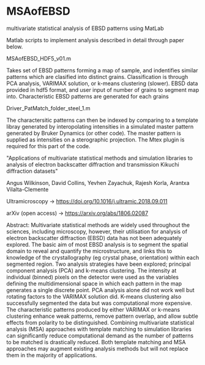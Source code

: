 # MSAofEBSD
multivariate statistical analysis of EBSD patterns using MatLab

Matlab scripts to implement analysis described in detail through paper below.

MSAofEBSD_HDF5_v01.m

Takes set of EBSD patterns forming a map of sample, and indentifies similar patterns which are clasified into distinct grains. Classification is through PCA analysis, VARIMAX solution, or k-means clustering (slower). EBSD data provided in hdf5 format, and user input of number of grains to segment map into. Characteristic EBSD patterns are generated for each grains

Driver_PatMatch_folder_steel_1.m

The charactersitic patterns can then be indexed by comparing to a template libray generated by interopolating intensities in a simulated master pattern generated by Bruker Dynamics (or other code). The master pattern is supplied as intensities on a sterographic projection. The Mtex plugin is required for this part of the code.

"Applications of multivariate statistical methods and simulation libraries to analysis of electron backscatter diffraction and transmission Kikuchi diffraction datasets"

Angus Wilkinson, David Collins, Yevhen Zayachuk, Rajesh Korla, Arantxa Vilalta-Clemente

Ultramicroscopy -> https://doi.org/10.1016/j.ultramic.2018.09.011

arXiv (open access) -> https://arxiv.org/abs/1806.02087

Abstract: Multivariate statistical methods are widely used throughout the sciences, including microscopy, however, their utilisation for analysis of electron backscatter diffraction (EBSD) data has not been adequately explored. The basic aim of most EBSD analysis is to segment the spatial domain to reveal and quantify the microstructure, and links this to knowledge of the crystallography (eg crystal phase, orientation) within each segmented region. Two analysis strategies have been explored; principal component analysis (PCA) and k-means clustering. The intensity at individual (binned) pixels on the detector were used as the variables defining the multidimensional space in which each pattern in the map generates a single discrete point. PCA analysis alone did not work well but rotating factors to the VARIMAX solution did. K-means clustering also successfully segmented the data but was computational more expensive. The characteristic patterns produced by either VARIMAX or k-means clustering enhance weak patterns, remove pattern overlap, and allow subtle effects from polarity to be distinguished. Combining multivariate statistical analysis (MSA) approaches with template matching to simulation libraries can significantly reduce computational demand as the number of patterns to be matched is drastically reduced. Both template matching and MSA approaches may augment existing analysis methods but will not replace them in the majority of applications.
